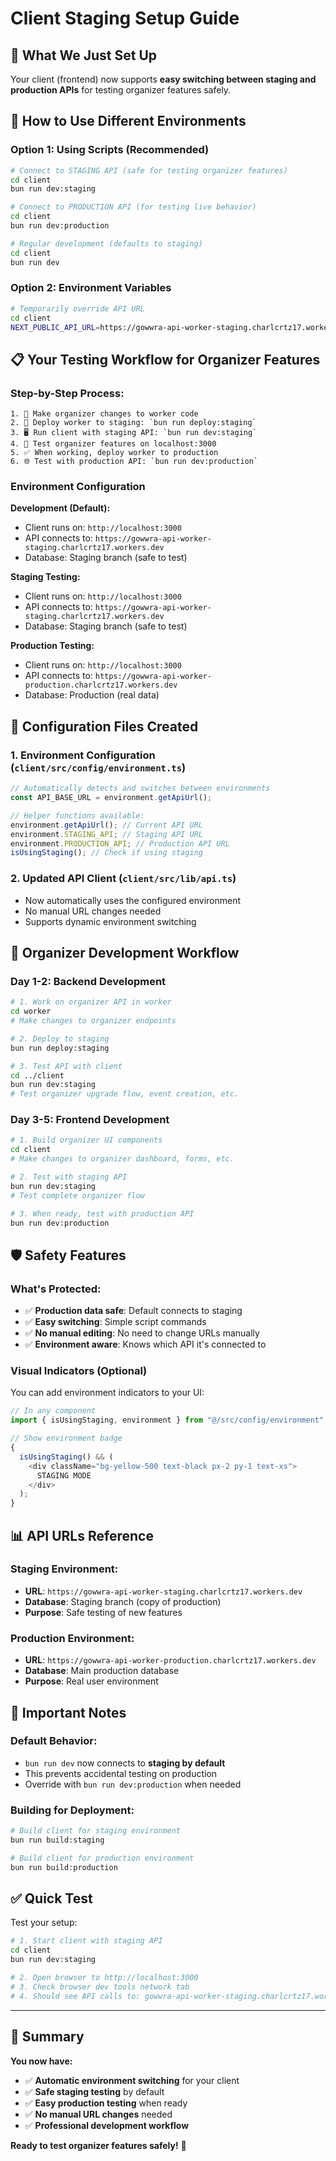 # Client Staging Setup Guide

## 🎯 What We Just Set Up

Your client (frontend) now supports **easy switching between staging and production APIs** for testing organizer features safely.

## 🚀 How to Use Different Environments

### **Option 1: Using Scripts (Recommended)**

```bash
# Connect to STAGING API (safe for testing organizer features)
cd client
bun run dev:staging

# Connect to PRODUCTION API (for testing live behavior)
cd client
bun run dev:production

# Regular development (defaults to staging)
cd client
bun run dev
```

### **Option 2: Environment Variables**

```bash
# Temporarily override API URL
cd client
NEXT_PUBLIC_API_URL=https://gowwra-api-worker-staging.charlcrtz17.workers.dev bun run dev
```

## 📋 Your Testing Workflow for Organizer Features

### **Step-by-Step Process:**

```
1. 🔧 Make organizer changes to worker code
2. 🚀 Deploy worker to staging: `bun run deploy:staging`
3. 🖥️ Run client with staging API: `bun run dev:staging`
4. 🧪 Test organizer features on localhost:3000
5. ✅ When working, deploy worker to production
6. 🌐 Test with production API: `bun run dev:production`
```

### **Environment Configuration**

**Development (Default):**

- Client runs on: `http://localhost:3000`
- API connects to: `https://gowwra-api-worker-staging.charlcrtz17.workers.dev`
- Database: Staging branch (safe to test)

**Staging Testing:**

- Client runs on: `http://localhost:3000`
- API connects to: `https://gowwra-api-worker-staging.charlcrtz17.workers.dev`
- Database: Staging branch (safe to test)

**Production Testing:**

- Client runs on: `http://localhost:3000`
- API connects to: `https://gowwra-api-worker-production.charlcrtz17.workers.dev`
- Database: Production (real data)

## 🔧 Configuration Files Created

### **1. Environment Configuration (`client/src/config/environment.ts`)**

```typescript
// Automatically detects and switches between environments
const API_BASE_URL = environment.getApiUrl();

// Helper functions available:
environment.getApiUrl(); // Current API URL
environment.STAGING_API; // Staging API URL
environment.PRODUCTION_API; // Production API URL
isUsingStaging(); // Check if using staging
```

### **2. Updated API Client (`client/src/lib/api.ts`)**

- Now automatically uses the configured environment
- No manual URL changes needed
- Supports dynamic environment switching

## 🎯 Organizer Development Workflow

### **Day 1-2: Backend Development**

```bash
# 1. Work on organizer API in worker
cd worker
# Make changes to organizer endpoints

# 2. Deploy to staging
bun run deploy:staging

# 3. Test API with client
cd ../client
bun run dev:staging
# Test organizer upgrade flow, event creation, etc.
```

### **Day 3-5: Frontend Development**

```bash
# 1. Build organizer UI components
cd client
# Make changes to organizer dashboard, forms, etc.

# 2. Test with staging API
bun run dev:staging
# Test complete organizer flow

# 3. When ready, test with production API
bun run dev:production
```

## 🛡️ Safety Features

### **What's Protected:**

- ✅ **Production data safe**: Default connects to staging
- ✅ **Easy switching**: Simple script commands
- ✅ **No manual editing**: No need to change URLs manually
- ✅ **Environment aware**: Knows which API it's connected to

### **Visual Indicators (Optional)**

You can add environment indicators to your UI:

```typescript
// In any component
import { isUsingStaging, environment } from "@/src/config/environment";

// Show environment badge
{
  isUsingStaging() && (
    <div className="bg-yellow-500 text-black px-2 py-1 text-xs">
      STAGING MODE
    </div>
  );
}
```

## 📊 API URLs Reference

### **Staging Environment:**

- **URL**: `https://gowwra-api-worker-staging.charlcrtz17.workers.dev`
- **Database**: Staging branch (copy of production)
- **Purpose**: Safe testing of new features

### **Production Environment:**

- **URL**: `https://gowwra-api-worker-production.charlcrtz17.workers.dev`
- **Database**: Main production database
- **Purpose**: Real user environment

## 🚨 Important Notes

### **Default Behavior:**

- `bun run dev` now connects to **staging by default**
- This prevents accidental testing on production
- Override with `bun run dev:production` when needed

### **Building for Deployment:**

```bash
# Build client for staging environment
bun run build:staging

# Build client for production environment
bun run build:production
```

## ✅ Quick Test

Test your setup:

```bash
# 1. Start client with staging API
cd client
bun run dev:staging

# 2. Open browser to http://localhost:3000
# 3. Check browser dev tools network tab
# 4. Should see API calls to: gowwra-api-worker-staging.charlcrtz17.workers.dev
```

---

## 🎉 Summary

**You now have:**

- ✅ **Automatic environment switching** for your client
- ✅ **Safe staging testing** by default
- ✅ **Easy production testing** when ready
- ✅ **No manual URL changes** needed
- ✅ **Professional development workflow**

**Ready to test organizer features safely!** 🚀
